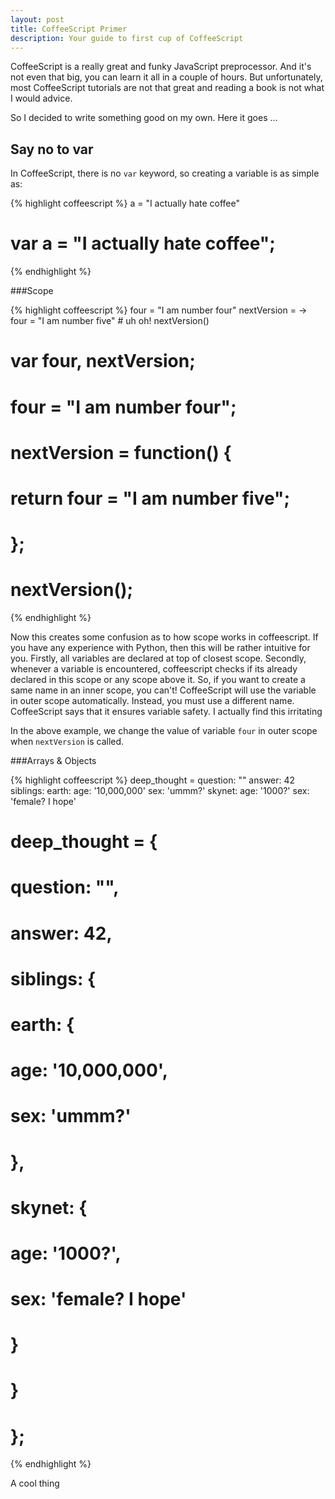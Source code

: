 ```yaml
---
layout: post
title: CoffeeScript Primer
description: Your guide to first cup of CoffeeScript
---
```


CoffeeScript is a really great and funky JavaScript preprocessor. And it's not even that big, you can learn it all in a couple of hours. But unfortunately, most CoffeeScript tutorials are not that great and reading a book is not what I would advice.

So I decided to write something good on my own. Here it goes ...

Say no to var
---------------
In CoffeeScript, there is no `var` keyword, so creating a variable is as simple as:

{% highlight coffeescript %}
a = "I actually hate coffee"
# var a = "I actually hate coffee";
{% endhighlight %}

###Scope

{% highlight coffeescript %}
four = "I am number four"
nextVersion = ->
  four = "I am number five" # uh oh!
nextVersion()

# var four, nextVersion;
# four = "I am number four";
# nextVersion = function() {
#     return four = "I am number five";
# };
# nextVersion();
{% endhighlight %}

Now this creates some confusion as to how scope works in coffeescript. If you have any experience with Python, then this will be rather intuitive for you. Firstly, all variables are declared at top of closest scope. Secondly, whenever a variable is encountered, coffeescript checks if its already declared in this scope or any scope above it. So, if you want to create a same name in an inner scope, you can't! CoffeeScript will use the variable in outer scope automatically. Instead, you must use a different name. CoffeeScript says that it ensures variable safety. I actually find this irritating

In the above example, we change the value of variable `four` in outer scope when `nextVersion` is called.

###Arrays & Objects

{% highlight coffeescript %}
deep_thought =
  question: ""
  answer: 42
  siblings:
    earth:
      age: '10,000,000'
      sex: 'ummm?'
    skynet:
      age: '1000?'
      sex: 'female? I hope'

# deep_thought = {
#   question: "",
#   answer: 42,
#   siblings: {
#     earth: {
#       age: '10,000,000',
#       sex: 'ummm?'
#     },
#     skynet: {
#       age: '1000?',
#       sex: 'female? I hope'
#     }
#   }
# };



{% endhighlight %}

A cool thing
